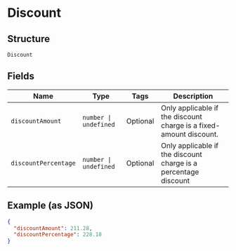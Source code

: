 
# Discount

## Structure

`Discount`

## Fields

| Name | Type | Tags | Description |
|  --- | --- | --- | --- |
| `discountAmount` | `number \| undefined` | Optional | Only applicable if the discount charge is a fixed-amount discount. |
| `discountPercentage` | `number \| undefined` | Optional | Only applicable if the discount charge is a percentage discount |

## Example (as JSON)

```json
{
  "discountAmount": 211.28,
  "discountPercentage": 228.18
}
```

